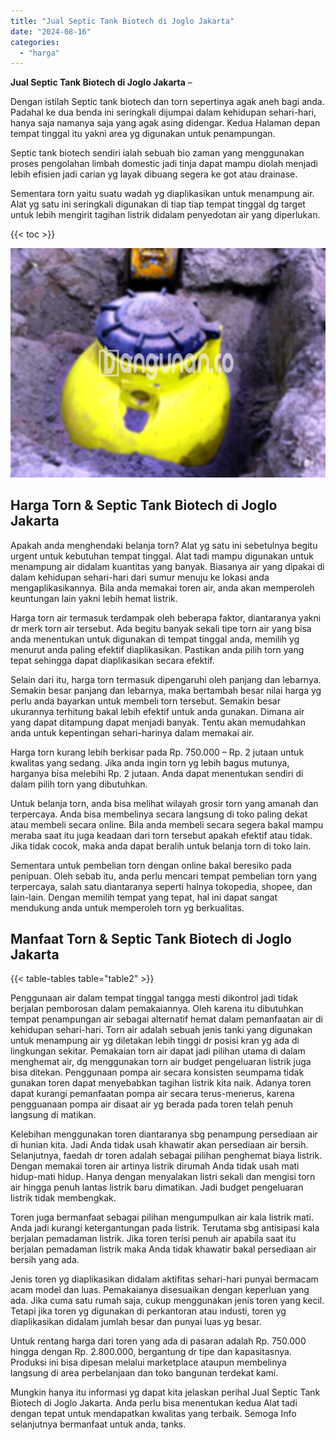 ```yaml
---
title: "Jual Septic Tank Biotech di Joglo Jakarta"
date: "2024-08-16"
categories: 
  - "harga"
---
```


**Jual Septic Tank Biotech di Joglo Jakarta** –

Dengan istilah Septic tank biotech dan torn sepertinya agak aneh bagi anda. Padahal ke dua benda ini seringkali dijumpai dalam kehidupan sehari-hari, hanya saja namanya saja yang agak asing didengar. Kedua Halaman depan tempat tinggal itu yakni area yg digunakan untuk penampungan.

Septic tank biotech sendiri ialah sebuah bio zaman yang menggunakan proses pengolahan limbah domestic jadi tinja dapat mampu diolah menjadi lebih efisien jadi carian yg layak dibuang segera ke got atau drainase.

Sementara torn yaitu suatu wadah yg diaplikasikan untuk menampung air. Alat yg satu ini seringkali digunakan di tiap tiap tempat tinggal dg target untuk lebih mengirit tagihan listrik didalam penyedotan air yang diperlukan.

{{< toc >}}

![Jual Septic Tank Biotech di Joglo Jakarta](/images/jual-bio-septictank-43.png)

## Harga Torn & Septic Tank Biotech di Joglo Jakarta

Apakah anda menghendaki belanja torn? Alat yg satu ini sebetulnya begitu urgent untuk kebutuhan tempat tinggal. Alat tadi mampu digunakan untuk menampung air didalam kuantitas yang banyak. Biasanya air yang dipakai di dalam kehidupan sehari-hari dari sumur menuju ke lokasi anda mengaplikasikannya. Bila anda memakai toren air, anda akan memperoleh keuntungan lain yakni lebih hemat listrik.

Harga torn air termasuk terdampak oleh beberapa faktor, diantaranya yakni dr merk torn air tersebut. Ada begitu banyak sekali tipe torn air yang bisa anda menentukan untuk digunakan di tempat tinggal anda, memilih yg menurut anda paling efektif diaplikasikan. Pastikan anda pilih torn yang tepat sehingga dapat diaplikasikan secara efektif.

Selain dari itu, harga torn termasuk dipengaruhi oleh panjang dan lebarnya. Semakin besar panjang dan lebarnya, maka bertambah besar nilai harga yg perlu anda bayarkan untuk membeli torn tersebut. Semakin besar ukurannya terhitung bakal lebih efektif untuk anda gunakan. Dimana air yang dapat ditampung dapat menjadi banyak. Tentu akan memudahkan anda untuk kepentingan sehari-harinya dalam memakai air.

Harga torn kurang lebih berkisar pada Rp. 750.000 – Rp. 2 jutaan untuk kwalitas yang sedang. Jika anda ingin torn yg lebih bagus mutunya, harganya bisa melebihi Rp. 2 jutaan. Anda dapat menentukan sendiri di dalam pilih torn yang dibutuhkan.

Untuk belanja torn, anda bisa melihat wilayah grosir torn yang amanah dan terpercaya. Anda bisa membelinya secara langsung di toko paling dekat atau membeli secara online. Bila anda membeli secara segera bakal mampu meraba saat itu juga keadaan dari torn tersebut apakah efektif atau tidak. Jika tidak cocok, maka anda dapat beralih untuk belanja torn di toko lain.

Sementara untuk pembelian torn dengan online bakal beresiko pada penipuan. Oleh sebab itu, anda perlu mencari tempat pembelian torn yang terpercaya, salah satu diantaranya seperti halnya tokopedia, shopee, dan lain-lain. Dengan memilih tempat yang tepat, hal ini dapat sangat mendukung anda untuk memperoleh torn yg berkualitas.

## Manfaat Torn & Septic Tank Biotech di Joglo Jakarta

{{< table-tables table="table2" >}}

Penggunaan air dalam tempat tinggal tangga mesti dikontrol jadi tidak berjalan pemborosan dalam pemakaiannya. Oleh karena itu dibutuhkan tempat penampungan air sebagai alternatif hemat dalam pemanfaatan air di kehidupan sehari-hari. Torn air adalah sebuah jenis tanki yang digunakan untuk menampung air yg diletakan lebih tinggi dr posisi kran yg ada di lingkungan sekitar. Pemakaian torn air dapat jadi pilihan utama di dalam menghemat air, dg menggunakan torn air budget pengeluaran listrik juga bisa ditekan. Penggunaan pompa air secara konsisten seumpama tidak gunakan toren dapat menyebabkan tagihan listrik kita naik. Adanya toren dapat kurangi pemanfaatan pompa air secara terus-menerus, karena pengguanaan pompa air disaat air yg berada pada toren telah penuh langsung di matikan.

Kelebihan menggunakan toren diantaranya sbg penampung persediaan air di hunian kita. Jadi Anda tidak usah khawatir akan persediaan air bersih. Selanjutnya, faedah dr toren adalah sebagai pilihan penghemat biaya listrik. Dengan memakai toren air artinya listrik dirumah Anda tidak usah mati hidup-mati hidup. Hanya dengan menyalakan listri sekali dan mengisi torn air hingga penuh lantas listrik baru dimatikan. Jadi budget pengeluaran listrik tidak membengkak.

Toren juga bermanfaat sebagai pilihan mengumpulkan air kala listrik mati. Anda jadi kurangi ketergantungan pada listrik. Terutama sbg antisipasi kala berjalan pemadaman listrik. Jika toren terisi penuh air apabila saat itu berjalan pemadaman listrik maka Anda tidak khawatir bakal persediaan air bersih yang ada.

Jenis toren yg diaplikasikan didalam aktifitas sehari-hari punyai bermacam acam model dan luas. Pemakaianya disesuaikan dengan keperluan yang ada. Jika cuma satu rumah saja, cukup menggunakan jenis toren yang kecil. Tetapi jika toren yg digunakan di perkantoran atau industi, toren yg diaplikasikan didalam jumlah besar dan punyai luas yg besar.

Untuk rentang harga dari toren yang ada di pasaran adalah Rp. 750.000 hingga dengan Rp. 2.800.000, bergantung dr tipe dan kapasitasnya. Produksi ini bisa dipesan melalui marketplace ataupun membelinya langsung di area perbelanjaan dan toko bangunan terdekat kami.

Mungkin hanya itu informasi yg dapat kita jelaskan perihal Jual Septic Tank Biotech di Joglo Jakarta. Anda perlu bisa menentukan kedua Alat tadi dengan tepat untuk mendapatkan kwalitas yang terbaik. Semoga Info selanjutnya bermanfaat untuk anda, tanks.
